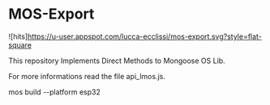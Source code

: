 # MOS-Export
![hits]https://u-user.appspot.com/lucca-ecclissi/mos-export.svg?style=flat-square


This repository Implements Direct Methods to Mongoose OS Lib. 

For more informations read the file api_lmos.js.

mos build --platform esp32

